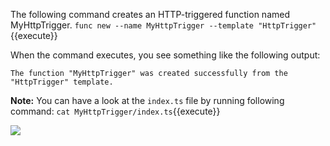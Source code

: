 The following command creates an HTTP-triggered function named MyHttpTrigger.
`func new --name MyHttpTrigger --template "HttpTrigger"`{{execute}}

When the command executes, you see something like the following output:

```
The function "MyHttpTrigger" was created successfully from the "HttpTrigger" template.
```

**Note:** You can have a look at the `index.ts` file by running following command: 
`cat MyHttpTrigger/index.ts`{{execute}} 

![](https://github.com/fenago/katacoda-scenarios/raw/master/azure-functions/azure-functions-docker/steps/5/1.JPG)
